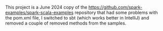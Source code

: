 This project is a June 2024 copy of the https://github.com/spark-examples/spark-scala-examples repository that had some problems with the pom.xml file, I switched to sbt (which works better in IntelliJ) and removed a couple of removed methods from the samples.
   
    
  
